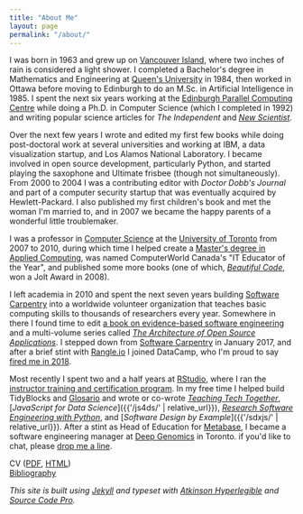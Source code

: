 ```yaml
---
title: "About Me"
layout: page
permalink: "/about/"
---
```


I was born in 1963 and grew up on [Vancouver Island](http://www.town.lakecowichan.bc.ca/),
where two inches of rain is considered a light shower.
I completed a Bachelor's degree in Mathematics and Engineering at [Queen's University](http://www.queensu.ca) in 1984,
then worked in Ottawa before moving to Edinburgh
to do an M.Sc. in Artificial Intelligence in 1985.
I spent the next six years working at the [Edinburgh Parallel Computing Centre](http://www.epcc.ed.ac.uk/)
while doing a Ph.D. in Computer Science (which I completed in 1992)
and writing popular science articles for *The Independent* and [*New Scientist*](https://www.newscientist.com/).

Over the next few years
I wrote and edited my first few books
while doing post-doctoral work at several universities
and working at IBM, a data visualization startup, and Los Alamos National Laboratory.
I became involved in open source development, particularly Python,
and started playing the saxophone and Ultimate frisbee (though not simultaneously).
From 2000 to 2004 I was a contributing editor with *Doctor Dobb's Journal*
and part of a computer security startup that was eventually acquired by Hewlett-Packard.
I also published my first children's book and met the woman I'm married to,
and in 2007 we became the happy parents of a wonderful little troublemaker.

I was a professor in [Computer Science](http://web.cs.toronto.edu/)
at the [University of Toronto](http://www.utoronto.ca) from 2007 to 2010,
during which time I helped create a [Master's degree in Applied Computing](https://mscac.utoronto.ca/),
was named ComputerWorld Canada's "IT Educator of the Year",
and published some more books
(one of which, [*Beautiful Code*](http://www.amazon.com/Beautiful-Code-Leading-Programmers-Practice/dp/0596510047/),
won a Jolt Award in 2008).

I left academia in 2010
and spent the next seven years building [Software Carpentry](https://carpentries.org) into
a worldwide volunteer organization that teaches basic computing skills to thousands of researchers every year.
Somewhere in there I found time to edit
[a book on evidence-based software engineering](http://www.amazon.com/Making-Software-Really-Works-Believe/dp/0596808321/)
and a multi-volume series called [*The Architecture of Open Source Applications*](http://aosabook.org).
I stepped down from [Software Carpentry](https://software-carpentry.org) in January 2017,
and after a brief stint with [Rangle.io](http://rangle.io) I joined DataCamp,
who I'm proud to say [fired me in 2018](https://www.buzzfeednews.com/article/daveyalba/datacamp-sexual-harassment-metoo-tech-startup).

Most recently I spent two and a half years at [RStudio](http://rstudio.com),
where I ran the [instructor training and certification program](http://education.rstudio.com/trainers).
In my free time I helped build TidyBlocks and [Glosario](https://glosario.carpentries.org/)
and wrote or co-wrote [*Teaching Tech Together*](http://teachtogether.tech),
[*JavaScript for Data Science*]({{'/js4ds/' | relative_url}}),
[*Research Software Engineering with Python*](https://merely-useful.tech/py-rse/),
and [*Software Design by Example*]({{'/sdxjs/' | relative_url}}).
After a stint as Head of Education for [Metabase](http://www.metabase.com/),
I became a software engineering manager at [Deep Genomics](https://www.deepgenomics.com/) in Toronto.
if you'd like to chat,
please [drop me a line](mailto:gvwilson@third-bit.com).

CV (<a href="{{ '/cv/gvwilson.pdf' | relative_url }}">PDF</a>, <a href="{{ '/cv/' | relative_url }}">HTML</a>)
<br/>
<a href="{{ '/bib/' | relative_url }}">Bibliography</a>

<div class="center" markdown="1">

*This site is built using [Jekyll](https://jekyllrb.com/)
and typeset with [Atkinson Hyperlegible](https://brailleinstitute.org/freefont)
and [Source Code Pro](https://fonts.adobe.com/fonts/source-code-pro).*

</div>
